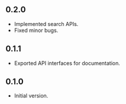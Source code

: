 ## 0.2.0

- Implemented search APIs.
- Fixed minor bugs.

## 0.1.1

- Exported API interfaces for documentation.

## 0.1.0

- Initial version.
